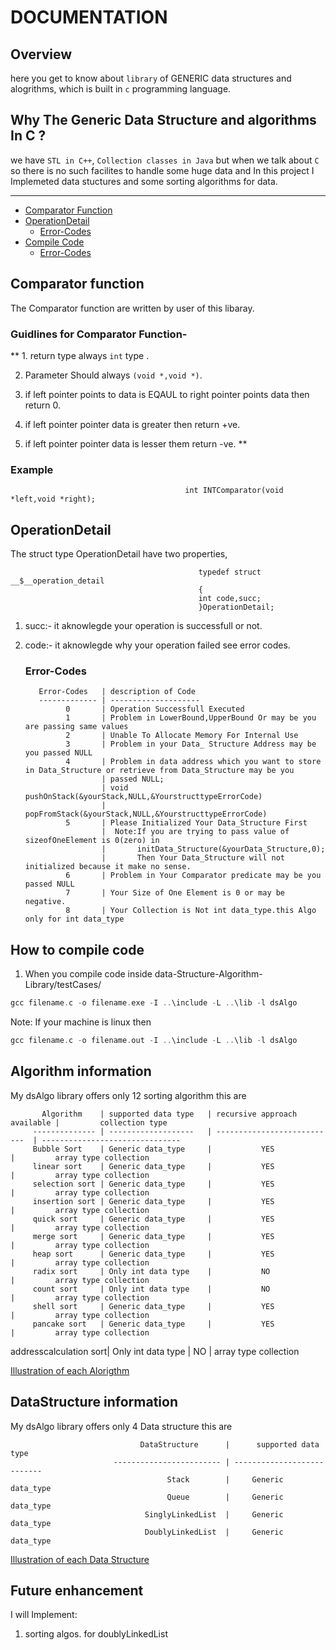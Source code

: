 #	DOCUMENTATION

## Overview
here you get to know about `library` of GENERIC data structures and alogrithms, which is built in `c` programming language.

## Why The Generic Data Structure and algorithms In C ?
we have `STL in C++`, `Collection classes in Java` but when we talk about `C` so there is no such facilites to handle some huge data and In this project I Implemeted data stuctures and some sorting algorithms for data.

***
* [Comparator Function](#comparator-function)
* [OperationDetail](#error)
  * [Error-Codes](#error-codes)
* [Compile Code](#how-to-compile-code)
  * [Error-Codes](#error-codes)
                          
   
## Comparator function
The Comparator function are written by user of this libaray.
### Guidlines for Comparator Function-
** 1. return type always `int` type .

2. Parameter Should always `(void *,void *)`.

3. if left pointer points to data is EQAUL to right pointer points data then
return 0.

4. if left pointer pointer data is greater then return +ve.

5. if left pointer pointer data is lesser them return -ve. **

### Example
                                           int INTComparator(void *left,void *right);

## OperationDetail

The struct type OperationDetail have two properties,

                                              typedef struct __$__operation_detail
                                              {
                                              int code,succ;
                                              }OperationDetail;

1. succ:-
      it aknowlegde your operation is successfull or not.

2. code:-
      it aknowlegde why your operation failed see error codes.

    ### Error-Codes
          Error-Codes   | description of Code
          ------------- | --------------------
                0       | Operation Successfull Executed
                1       | Problem in LowerBound,UpperBound Or may be you are passing same values
                2       | Unable To Allocate Memory For Internal Use
                3       | Problem in your Data_ Structure Address may be you passed NULL
                4       | Problem in data address which you want to store in Data_Structure or retrieve from Data_Structure may be you
                        | passed NULL;
                        | void pushOnStack(&yourStack,NULL,&YourstructtypeErrorCode)
                        | popFromStack(&yourStack,NULL,&YourstructtypeErrorCode)
                5       | Please Initialized Your Data_Structure First
                        |  Note:If you are trying to pass value of sizeofOneElement is 0(zero) in 
                        |       initData_Structure(&yourData_Structure,0);
                        |       Then Your Data_Structure will not initialized because it make no sense.
                6       | Problem in Your Comparator predicate may be you passed NULL
                7       | Your Size of One Element is 0 or may be negative.
                8       | Your Collection is Not int data_type.this Algo only for int data_type
    	

## How to compile code
1. When you compile code inside data-Structure-Algorithm-Library/testCases/
``` c
gcc filename.c -o filename.exe -I ..\include -L ..\lib -l dsAlgo
```
Note: If your machine is linux then
``` c
gcc filename.c -o filename.out -I ..\include -L ..\lib -l dsAlgo
```
## Algorithm information
My dsAlgo library offers only 12 sorting algorithm this are
                        
           Algorithm    | supported data type   | recursive approach available |         collection type
         -------------- | -------------------   | ---------------------------  | -------------------------------
         Bubble Sort    | Generic data_type     |           YES                |         array type collection
         linear sort    | Generic data_type     |           YES                |         array type collection
         selection sort | Generic data_type     |           YES                |         array type collection
         insertion sort | Generic data_type     |           YES                |         array type collection
         quick sort     | Generic data_type     |           YES                |         array type collection
         merge sort     | Generic data_type     |           YES                |         array type collection
         heap sort      | Generic data_type     |           YES                |         array type collection
         radix sort     | Only int data type    |           NO                 |         array type collection
         count sort     | Only int data type    |           NO                 |         array type collection
         shell sort     | Generic data_type     |           YES                |         array type collection
         pancake sort   | Generic data_type     |           YES                |         array type collection
 addresscalculation sort| Only int data type    |           NO                 |         array type collection   

[Illustration of each Alorigthm](https://github.com/Immanuel-Beena/Data-Structure-Algorithm-Library/blob/master/DS_README.md)

## DataStructure information
My dsAlgo library offers only 4 Data structure this are

                                 DataStructure      |      supported data type   
                           ------------------------ | ---------------------------   
                                       Stack        |     Generic data_type     
                                       Queue        |     Generic data_type     
                                  SinglyLinkedList  |     Generic data_type     
                                  DoublyLinkedList  |     Generic data_type     



[Illustration of each Data Structure](https://github.com/Immanuel-Beena/Data-Structure-Algorithm-Library/blob/master/DS_README.md)

## Future enhancement
I will Implement:
1) sorting algos. for doublyLinkedList
